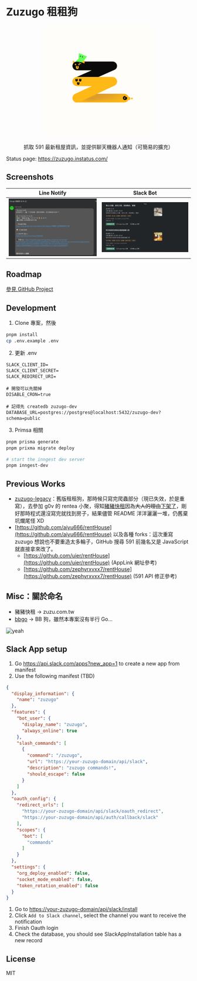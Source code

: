 # Zuzugo 租租狗

<p align="center">
  <img src="./docs/assets/zuzugo_logo.png" width="300" alt="logo">
  <br>
  <br>
  抓取 591 最新租屋資訊，並提供聊天機器人通知（可簡易的擴充）
</p>

Status page: <https://zuzugo.instatus.com/>

## Screenshots

|                  Line Notify                  |                 Slack Bot                 |
| :-------------------------------------------: | :---------------------------------------: |
| ![line-notify](./docs/assets/line-notify.png) | ![slack-bot](./docs/assets/slack-bot.png) |

## Roadmap

[參見 GitHub Project](https://github.com/users/Yukaii/projects/5/views/2)

## Development

1. Clone 專案，然後

```bash
pnpm install
cp .env.example .env
```

2. 更新 .env

```
SLACK_CLIENT_ID=
SLACK_CLIENT_SECRET=
SLACK_REDIRECT_URI=

# 開發可以先關掉
DISABLE_CRON=true

# 記得先 createdb zuzugo-dev
DATABASE_URL=postgres://postgres@localhost:5432/zuzugo-dev?schema=public
```

3. Primsa 相關

```bash
pnpm prisma generate
pnpm prixma migrate deploy
```


```bash
# start the inngest dev server
pnpm inngest-dev
```

## Previous Works

- [zuzugo-legacy](https://github.com/Yukaii/zuzugo-legacy)：舊版租租狗，那時候只寫完爬蟲部分（現已失效，於是重寫），去參加 g0v 的 rentea 小聚，得知[豬豬快租](https://www.facebook.com/zuzutw/)因為~~大人的理由~~[下架了](https://www.facebook.com/zuzutw/posts/pfbid0Jiys6uatCsuhS76q3DSz7Atk3XuUQbKmwah8Q9trNbYVpXW8moDk4N5VJhjfmH46l)，剛好那時程式還沒寫完就找到房子，結果儘管 README 洋洋灑灑一堆，仍舊棄坑爛尾怪 XD
- [https://github.com/aiyu666/rentHouse](https://github.com/aiyu666/rentHouse) 以及各種 forks：這次重寫 zuzugo 想說也不要重造太多輪子，GitHub 搜尋 591 前幾名又是 JavaScript 就直接拿來改了。
  - [https://github.com/uier/rentHouse](https://github.com/uier/rentHouse) (AppLink 網址參考)
  - [https://github.com/zephyrxvxx7/rentHouse](https://github.com/zephyrxvxx7/rentHouse) (591 API 修正參考)

## Misc：關於命名

- 豬豬快租 -> zuzu.com.tw
- [bbgo](https://github.com/c9s/bbgo) -> BB 狗，雖然本專案沒有半行 Go...

![yeah](https://1.bp.blogspot.com/-h-sB7bTbyDo/XmerCeUWoCI/AAAAAAAALSU/3DmKLm3ZXh8NUecPNKHB0YCVrUd51MbRQCK4BGAYYCw/s1600/noname.png)

## Slack App setup

1. Go <https://api.slack.com/apps?new_app=1> to create a new app from manifest
2. Use the following manifest (TBD)

```json
{
  "display_information": {
    "name": "zuzugo"
  },
  "features": {
    "bot_user": {
      "display_name": "zuzugo",
      "always_online": true
    },
    "slash_commands": [
      {
        "command": "/zuzugo",
        "url": "https://your-zuzugo-domain/api/slack",
        "description": "zuzugo commands!",
        "should_escape": false
      }
    ]
  },
  "oauth_config": {
    "redirect_urls": [
      "https://your-zuzugo-domain/api/slack/oauth_redirect",
      "https://your-zuzugo-domain/api/auth/callback/slack"
    ],
    "scopes": {
      "bot": [
        "commands"
      ]
    }
  },
  "settings": {
    "org_deploy_enabled": false,
    "socket_mode_enabled": false,
    "token_rotation_enabled": false
  }
}
```

1. Go to <https://your-zuzugo-domain/api/slack/install>
1. Click `Add to Slack channel`, select the channel you want to receive the notification
1. Finish Oauth login
1. Check the database, you should see SlackAppInstallation table has a new record

## License

MIT
